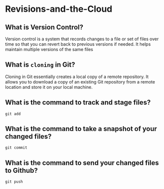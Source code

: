 # Revisions-and-the-Cloud

## What is Version Control?
Version control is a system that records changes to a file or set of files over time so that you can revert back to previous versions if needed. It helps maintain multiple versions of the same files

## What is `cloning` in Git?
Cloning in Git essentially creates a local copy of a remote repository. It allows you to download a copy of an existing Git repository from a remote location and store it on your local machine.

## What is the command to track and stage files?
`git add`

## What is the command to take a snapshot of your changed files?
`git commit`

## What is the command to send your changed files to Github?
`git push`